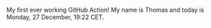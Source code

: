 My first ever working GitHub Action!
My name is Thomas and today is Monday, 27 December, 19:22 CET. 
